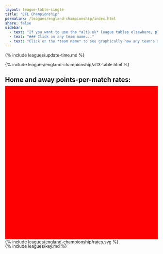 ```yaml
---
layout: league-table-single
title: "EFL Championship"
permalink: /leagues/england-championship/index.html
share: false
sidebar:
  - text: "If you want to use the *alt3.uk* league tables elsewhere, please be sure to read the [License and Disclaimer](/about/license) page first."
  - text: "### Click on any team name..."
  - text: "Click on the *team name* to see graphically how any team's schedule strength evolves through the season."
---
```


<!-- {% include leagues/new-season-message.md %} -->

{% include leagues/update-time.md %}

<!-- This page is normally updated at around 1 a.m. (UK time), on days after a match has been played. -->

{% include leagues/england-championship/alt3-table.html %}

<!-- Sheffield United are subject to a 2-points deduction.  This has been accounted for in the _Rate_ calculation. -->

<style>
.svg-wrap {
    background-color:red;
    height:0;
    padding-top:100%; /* 350px/550px */
	margin-top:-10px;
    position: relative;
}

svg {
    background-color: white;
    height: 100%;
    display:block;
    width: 100%;
    position: absolute;
    top:0;
    left:0;
}
</style>

## Home and away points-per-match rates:

<div class="svg-wrap">
{% include leagues/england-championship/rates.svg %}
</div>

{% include leagues/key.md %}

